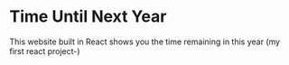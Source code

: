 # Time Until Next Year
This website built in React shows you the time remaining in this year (my first react project-)
